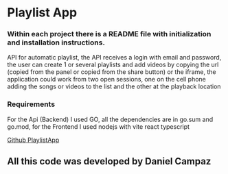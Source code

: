 # Playlist App

### Within each project there is a README file with initialization and installation instructions.

API for automatic playlist, the API receives a login with email and password, the user can create 1 or several playlists and add videos by copying the url (copied from the panel or copied from the share button) or the iframe, the application could work from two open sessions, one on the cell phone adding the songs or videos to the list and the other at the playback location

### Requirements

For the Api (Backend) I used GO, all the dependencies are in go.sum and go.mod, for the Frontend I used nodejs with vite react typescript

[Github PlaylistApp](https://github.com/DanielCampaz/playlist-app)

## All this code was developed by Daniel Campaz
